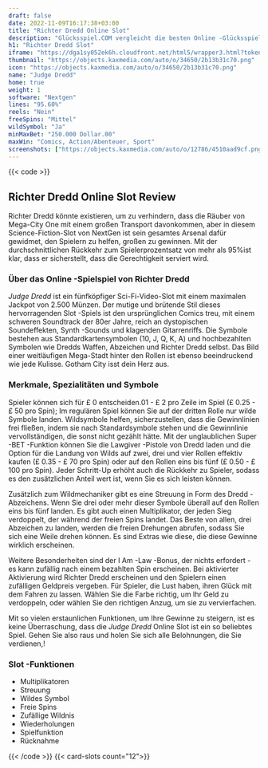 ```yaml
---
draft: false
date: 2022-11-09T16:17:38+03:00
title: "Richter Dredd Online Slot"
description: "Glücksspiel.COM vergleicht die besten Online -Glücksspiel -Sites und -spiele der Kanada.  Unabhängige Produktbewertungen und exklusive Anmeldeangebote. Jetzt spielen!"
h1: "Richter Dredd Slot"
iframe: "https://dga1sy052ek6h.cloudfront.net/html5/wrapper3.html?token=Free%3Apkee4jkp3qo8rcdaon9hijj8im2%40241&language=en_us&currency=EUR&type=nextgen&gamename=judgedredd&secure=true&mode=demo&lobbyurl=http%3A%2F%2Fdemo.nyxinteractive.com%3Fsession%3D&depositurl=&nyxroot=nogs-gdm-stage.nyxmalta.com/nextgen/&"
thumbnail: "https://objects.kaxmedia.com/auto/o/34650/2b13b31c70.png"
icon: "https://objects.kaxmedia.com/auto/o/34650/2b13b31c70.png"
name: "Judge Dredd"
home: true
weight: 1
software: "Nextgen"
lines: "95.60%"
reels: "Nein"
freeSpins: "Mittel"
wildSymbol: "Ja"
minMaxBet: "250.000 Dollar.00"
maxWin: "Comics, Action/Abenteuer, Sport"
screenshots: ["https://objects.kaxmedia.com/auto/o/12786/4510aad9cf.png"]
---
```


{{< code >}}<h2>Richter Dredd Online Slot Review</h2><p>Richter Dredd könnte existieren, um zu verhindern, dass die Räuber von Mega-City One mit einem großen Transport davonkommen, aber in diesem Science-Fiction-Slot von NextGen ist sein gesamtes Arsenal dafür gewidmet, den Spielern zu helfen, großen zu gewinnen. Mit der durchschnittlichen Rückkehr zum Spielerprozentsatz von mehr als 95%ist klar, dass er sicherstellt, dass die Gerechtigkeit serviert wird.</p><h3>Über das Online -Spielspiel von Richter Dredd</h3><p><em>Judge Dredd</em> ist ein fünfköpfiger Sci-Fi-Video-Slot mit einem maximalen Jackpot von 2.500 Münzen. Der mutige und brütende Stil dieses hervorragenden Slot -Spiels ist den ursprünglichen Comics treu, mit einem schweren Soundtrack der 80er Jahre, reich an dystopischen Soundeffekten, Synth -Sounds und klagenden Gitarrenriffs. Die Symbole bestehen aus Standardkartensymbolen (10, J, Q, K, A) und hochbezahlten Symbolen wie Dredds Waffen, Abzeichen und Richter Dredd selbst. Das Bild einer weitläufigen Mega-Stadt hinter den Rollen ist ebenso beeindruckend wie jede Kulisse. Gotham City isst dein Herz aus.</p><h3>Merkmale, Spezialitäten und Symbole</h3><p>Spieler können sich für £ 0 entscheiden.01 - £ 2 pro Zeile im Spiel (£ 0.25 - £ 50 pro Spin); Im regulären Spiel können Sie auf der dritten Rolle nur wilde Symbole landen. Wildsymbole helfen, sicherzustellen, dass die Gewinnlinien frei fließen, indem sie nach Standardsymbole stehen und die Gewinnlinie vervollständigen, die sonst nicht gezählt hätte. Mit der unglaublichen Super -BET -Funktion können Sie die Lawgiver -Pistole von Dredd laden und die Option für die Landung von Wilds auf zwei, drei und vier Rollen effektiv kaufen (£ 0.35 - £ 70 pro Spin) oder auf den Rollen eins bis fünf (£ 0.50 - £ 100 pro Spin). Jeder Schritt-Up erhöht auch die Rückkehr zu Spieler, sodass es den zusätzlichen Anteil wert ist, wenn Sie es sich leisten können.</p><p>Zusätzlich zum Wildmechaniker gibt es eine Streuung in Form des Dredd -Abzeichens. Wenn Sie drei oder mehr dieser Symbole überall auf den Rollen eins bis fünf landen. Es gibt auch einen Multiplikator, der jeden Sieg verdoppelt, der während der freien Spins landet. Das Beste von allen, drei Abzeichen zu landen, werden die freien Drehungen abrufen, sodass Sie sich eine Weile drehen können. Es sind Extras wie diese, die diese Gewinne wirklich erscheinen.</p><p>Weitere Besonderheiten sind der I Am -Law -Bonus, der nichts erfordert - es kann zufällig nach einem bezahlten Spin erscheinen. Bei aktivierter Aktivierung wird Richter Dredd erscheinen und den Spielern einen zufälligen Geldpreis vergeben. Für Spieler, die Lust haben, ihren Glück mit dem Fahren zu lassen. Wählen Sie die Farbe richtig, um Ihr Geld zu verdoppeln, oder wählen Sie den richtigen Anzug, um sie zu vervierfachen.</p><p>Mit so vielen erstaunlichen Funktionen, um Ihre Gewinne zu steigern, ist es keine Überraschung, dass die <em>Judge Dredd</em> Online Slot ist ein so beliebtes Spiel. Gehen Sie also raus und holen Sie sich alle Belohnungen, die Sie verdienen,!</p><h3>
Slot -Funktionen</h3><ul>
<li></span>
Multiplikatoren</li>
<li></span>
Streuung</li>
<li></span>
Wildes Symbol</li>
<li></span>
Freie Spins</li>
<li></span>
Zufällige Wildnis</li>
<li></span>
Wiederholungen</li>
<li></span>
Spielfunktion</li>
<li></span>
Rücknahme</li></ul>{{< /code >}}
{{< card-slots count="12">}}
